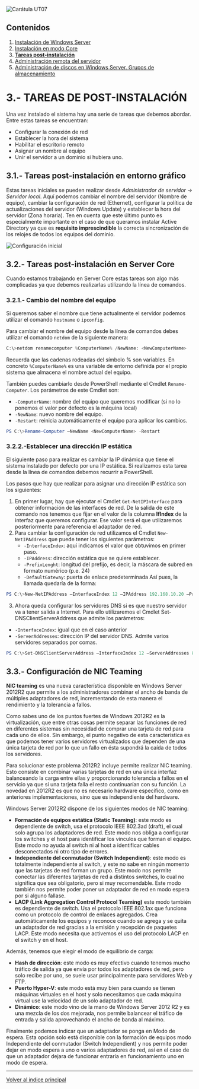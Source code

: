 ![Carátula UT07](imgs/caratula_ut07.png)

## Contenidos

1. [Instalación de Windows Server](01_instalación.md)
2. [Instalación en modo Core](02_instalación_core.md)
3. [**Tareas post-instalación**](03_postinstalación.md)
4. [Administración remota del servidor](04_admin_remota.md)
5. [Administración de discos en Windows Server. Grupos de almacenamiento](05_admin_discos.md)


# 3.- TAREAS DE POST-INSTALACIÓN

Una vez instalado el sistema hay una serie de tareas que debemos abordar. Entre estas tareas se encuentran:

- Configurar la conexión de red
- Establecer la hora del sistema
- Habilitar el escritorio remoto
- Asignar un nombre al equipo
- Unir el servidor a un dominio si hubiera uno.


## 3.1.- Tareas post-instalación en entorno gráfico

Estas tareas iniciales se pueden realizar desde *Administrador de servidor -> Servidor local*.  Aquí podemos cambiar el nombre del servidor (Nombre de equipo), cambiar la configuración de red (Ethernet), configurar la política de actualizaciones del servidor (Windows Update) y establecer la hora del servidor (Zona horaria). Ten en cuenta que este último punto es especialmente importante en el caso de que queramos instalar Active Directory ya que es **requisito imprescindible** la correcta sincronización de los relojes de todos los equipos del dominio.
 
![Configuración inicial](imgs/03_01_configuracion_inicial.png)

## 3.2.- Tareas post-instalación en Server Core

Cuando estamos trabajando en Server Core estas tareas son algo más complicadas ya que debemos realizarlas utilizando la línea de comandos.


### 3.2.1.- Cambio del nombre del equipo

Si queremos saber el nombre que tiene actualmente el servidor podemos utilizar el comando `hostname` o `ipconfig`.

Para cambiar el nombre del equipo desde la línea de comandos debes utilizar el comando `netdom` de la siguiente manera:

```powershell
C:\>netdom renamecomputer %ComputerName% /NewName: <NewComputerName>
```

Recuerda que las cadenas rodeadas del símbolo % son variables. En concreto `%ComputerName%` es una variable de entorno definida por el propio sistema que almacena el nombre actual del equipo.

También puedes cambiarlo desde PowerShell mediante el Cmdlet `Rename-Computer`. Los parámetros de este Cmdlet son:

- `-ComputerName`: nombre del equipo que queremos modificar (si no lo ponemos el valor por defecto es la máquina local)
- `-NewName`: nuevo nombre del equipo.
- `-Restart`: reinicia automáticamente el equipo para aplicar los cambios.

```powershell
PS C:\>Rename-Computer –NewName <NewComputerName> -Restart
```


### 3.2.2.-Establecer una dirección IP estática

El siguiente paso para realizar es cambiar la IP dinámica que tiene el sistema instalado por defecto por una IP estática. Si realizamos esta tarea desde la línea de comandos debemos recurrir a PowerShell.

Los pasos que hay que realizar para asignar una dirección IP estática son los siguientes:

1.	En primer lugar, hay que ejecutar el Cmdlet `Get-NetIPInterface` para obtener información de las interfaces de red. De la salida de este comando nos tenemos que fijar en el valor de la columna **IfIndex** de la interfaz que queremos configurar. Ese valor será el que utilizaremos posteriormente para referencia el adaptador de red.
2.	Para cambiar la configuración de red utilizamos el Cmdlet `New-NetIPAddress` que puede tener los siguientes parámetros:
    - `-InterfaceIndex`: aquí indicamos el valor que obtuvimos en primer paso.
    - `-IPAddress`: dirección estática que se quiere establecer.
    - `-PrefixLenght`: longitud del prefijo, es decir, la máscara de subred en formato numérico (p.e. 24)
    - `-DefaultGateway`: puerta de enlace predeterminada
Así pues, la llamada quedaría de la forma:

```powershell
PS C:\>New-NetIPAddress –InterfaceIndex 12 –IPAddress 192.168.10.20 –PrefixLength 24 –DefaultGateway 192.168.10.1
```
3.	Ahora queda configurar los servidores DNS  si es que nuestro servidor va a tener salida a Internet. Para ello utilizaremos el Cmdlet Set-DNSClientServerAddress que admite los parámetros:
- `-InterfaceIndex`: igual que en el caso anterior
- `-ServerAddresses`: dirección IP del servidor DNS. Admite varios servidores separados por comas.

```powershell
PS C:\>Set-DNSClientServerAddress –InterfaceIndex 12 –ServerAddresses 8.8.8.8,8.8.4.4
```


## 3.3.- Configuración de NIC Teaming

**NIC teaming** es una nueva característica disponible en Windows Server 2012R2 que permite a los administradores combinar el ancho de banda de múltiples adaptadores de red, incrementando de esta manera el rendimiento y la tolerancia a fallos.

Como sabes uno de los puntos fuertes de Windows 2012R2 es la virtualización, que entre otras cosas permite separar las funciones de red en diferentes sistemas sin necesidad de comprar una tarjeta de red para cada uno de ellos. Sin embargo, el punto negativo de esta característica es que podemos tener varios servidores virtualizados que dependen de una única tarjeta de red por lo que un fallo en ésta supondrá la caída de todos los servidores.

Para solucionar este problema 2012R2 incluye permite realizar NIC teaming. Esto consiste en combinar varias tarjetas de red en una única interfaz balanceando la carga entre ellas y proporcionando tolerancia a fallos en el servicio ya que si una tarjeta falla el resto continuarían con su función. La novedad en 2012R2 es que no es necesario hardware específico, como en anteriores implementaciones, sino que es independiente del hardware. 

Windows Server 2012R2 dispone de los siguientes modos de NIC teaming:

- **Formación de equipos estática (Static Teaming)**: este modo es dependiente de switch, usa el protocolo IEEE 802.3ad (draft), el cual solo agrupa los adaptadores de red. Este modo nos obliga a configurar los switches y el host para identificar los vínculos que forman el equipo. Este modo no ayuda al switch ni al host a identificar cables desconectados ni otro tipo de errores.
- **Independiente del conmutador (Switch Independient)**: este modo es totalmente independiente al switch, y este no sabe en ningún momento que las tarjetas de red forman un grupo. Este modo nos permite conectar las diferentes tarjetas de red a distintos switches, lo cual no significa que sea obligatorio, pero si muy recomendable. Este modo también nos permite poder poner un adaptador de red en modo espera por si alguno fallase.
- **LACP (Link Aggregation Control Protocol Teaming)** este modo también es dependiente de switch. Usa el protocolo IEEE 802.1ax que funciona como un protocolo de control de enlaces agregados. Crea automáticamente los equipos y reconoce cuando se agrega y se quita un adaptador de red gracias a la emisión y recepción de paquetes LACP. Este modo necesita que activemos el uso del protocolo LACP en el switch y en el host.
 
Además, tenemos que elegir el modo de equilibrio de carga:

- **Hash de dirección**: este modo es muy efectivo cuando tenemos mucho tráfico de salida ya que envía por todos los adaptadores de red, pero solo recibe por uno, se suele usar principalmente para servidores Web y FTP.
- **Puerto Hyper-V**: este modo está muy bien para cuando se tienen máquinas virtuales en el host y solo necesitamos que cada máquina virtual use la velocidad de un solo adaptador de red.
- **Dinámico**: este modo vino de la mano de Windows Server 2012 R2 y es una mezcla de los dos mejorada, nos permite balancear el tráfico de entrada y salida aprovechando el ancho de banda al máximo.
 
Finalmente podemos indicar que un adaptador se ponga en Modo de espera. Esta opción solo está disponible con la formación de equipos modo Independiente del conmutador (Switch Independient) y nos permite poder dejar en modo espera a uno o varios adaptadores de red, así en el caso de que un adaptador dejara de funcionar entraría en funcionamiento uno en modo de espera.
 

***
[Volver al índice principal](index_UT07.md)

